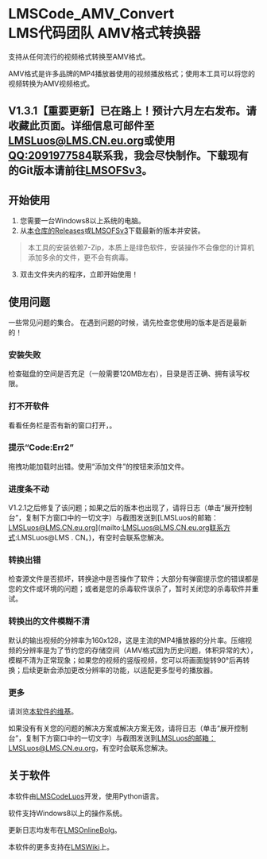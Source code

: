 # LMSCode_AMV_Convert<br>LMS代码团队 AMV格式转换器

支持从任何流行的视频格式转换至AMV格式。

AMV格式是许多品牌的MP4播放器使用的视频播放格式；使用本工具可以将您的视频转换为AMV视频格式。

## V1.3.1【重要更新】已在路上！预计六月左右发布。请收藏此页面。详细信息可邮件至[LMSLuos@LMS.CN.eu.org](mailto:LMSLuos@LMS.CN.eu.org)或使用[QQ:2091977584]()联系我，我会尽快制作。下载现有的Git版本请前往[LMSOFSv3](https://files.lms.cn.eu.org/v3/Software/LMSCode_AMV_Convert/Git)。

## 开始使用

1. 您需要一台Windows8以上系统的电脑。
2. 从[本仓库的Releases](https://github.com/LMSLuos/LMSCode_AMV_Convert/releases/latest/)或[LMSOFSv3](https://files.lms.cn.eu.org/v3/Software/LMSCode_AMV_Convert/InstallTool/)下载最新的版本并安装。
>本工具的安装依赖7-Zip，本质上是绿色软件，安装操作不会像您的计算机添加多余的文件，更不会有病毒。
3. 双击文件夹内的程序，立即开始使用！

## 使用问题

一些常见问题的集合。
在遇到问题的时候，请先检查您使用的版本是否是最新的！

### 安装失败
检查磁盘的空间是否充足（一般需要120MB左右），目录是否正确、拥有读写权限。

### 打不开软件
看看任务栏是否有新的窗口打开，。

### 提示“Code:Err2” 
拖拽功能加载时出错。使用“添加文件”的按钮来添加文件。

### 进度条不动
V1.2.1之后修复了该问题；如果之后的版本也出现了，请将日志（单击“展开控制台”，复制下方窗口中的一切文字）与截图发送到[LMSLuos的邮箱：LMSLuos@LMS.CN.eu.org](mailto:LMSLuos@LMS.CN.eu.org联系方式:LMSLuos@LMS . CN。)，有空时会联系您解决。

### 转换出错
检查源文件是否损坏，转换途中是否操作了软件；大部分有弹窗提示您的错误都是您的文件或环境的问题；或者是您的杀毒软件误杀了，暂时关闭您的杀毒软件并重试。

### 转换出的文件模糊不清
默认的输出视频的分辨率为160x128，这是主流的MP4播放器的分片率。压缩视频的分辨率是为了节约您的存储空间（AMV格式因为历史问题，体积异常的大），模糊不清为正常现象；如果您的视频的竖版视频，您可以将画面旋转90°后再转换；后续更新会添加更改分辨率的功能，以适配更多型号的播放器。

### 更多
请浏览[本软件的维基](https://wiki.lms.cn.eu.org/zh/LMSCode/LMSCode_AMV_Convert/README)。

如果没有有关您的问题的解决方案或解决方案无效，请将日志（单击“展开控制台”，复制下方窗口中的一切文字）与截图发送到[LMSLuos的邮箱：LMSLuos@LMS.CN.eu.org](mailto:LMSLuos@LMS.CN.eu.org)，有空时会联系您解决。

## 关于软件

本软件由[LMSCodeLuos](https://pre.lms.cn.eu.org/lmsluos)开发，使用Python语言。

软件支持Windows8以上的操作系统。

<!--本软件[开源](https://files.lms.cn.eu.org/v3/Software/LMSCode_AMV_Convert/SourceCode/)；调用了[FFmpeg](https://ffmpeg.org)。-->

更新日志均发布在[LMSOnlineBolg](https://blog.lms.cn.eu.org)。

本软件的更多支持在[LMSWiki](https://wiki.lms.cn.eu.org/zh/LMSCode/LMSCode_AMV_Convert/README)上。
